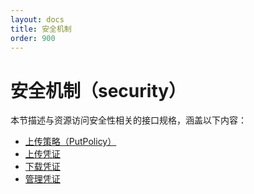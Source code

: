 ```yaml
---
layout: docs
title: 安全机制
order: 900
---
```


<a id="security"></a>
# 安全机制（security）

本节描述与资源访问安全性相关的接口规格，涵盖以下内容：  

* [上传策略（PutPolicy）][putPolicyHref]
* [上传凭证][uploadTokenHref]
* [下载凭证][downloadTokenHref]
* [管理凭证][accessTokenHref]

[putPolicyHref]:     put-policy.html     "上传策略"
[uploadTokenHref]:   upload-token.html   "上传凭证"
[downloadTokenHref]: download-token.html "下载凭证"
[accessTokenHref]:   access-token.html   "管理凭证"
